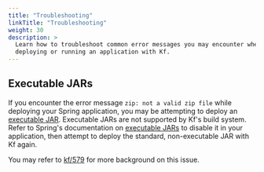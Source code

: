 ```yaml
---
title: "Troubleshooting"
linkTitle: "Troubleshooting"
weight: 30
description: >
  Learn how to troubleshoot common error messages you may encounter when
  deploying or running an application with Kf.
---
```


## Executable JARs
[executable-jar]: https://docs.spring.io/spring-boot/docs/current/reference/html/deployment-install.html 
If you encounter the error message `zip: not a valid zip file` while deploying
your Spring application, you may be attempting to deploy an [executable
JAR][executable-jar]. Executable JARs are not supported by Kf's build system.
Refer to Spring's documentation on [executable JARs][executable-jar] to disable it
in your application, then attempt to deploy the standard, non-executable JAR
with Kf again.

[exe-jar-issue]: https://github.com/google/kf/issues/579
You may refer to [kf/579][exe-jar-issue] for more background on this issue.
